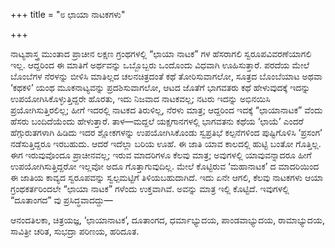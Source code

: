 +++
title = "೮ ಛಾಯಾ ನಾಟಕಗಳು"

+++


ನಾಟ್ಯಶಾಸ್ತ್ರ ಮುಂತಾದ ಪ್ರಾಚೀನ ಲಕ್ಷಣ ಗ್ರಂಥಗಳಲ್ಲಿ “ಛಾಯಾ ನಾಟಕ” ಗಳ ಹೆಸರಾಗಲಿ ಸ್ವರೂಪವಿವರಣೆಯಾಗಲಿ ಇಲ್ಲ. ಆದ್ದರಿಂದ ಈ ಮಾತಿಗೆ ಅರ್ಥವನ್ನು ಒಬ್ಬೊಬ್ಬರು ಒಂದೊಂದು ವಿಧವಾಗಿ ಊಹಿಸುತ್ತಾರೆ. ಪರದೆಯ ಮೇಲೆ ಬೊಂಬೆಗಳ ನೆರಳನ್ನು ಬೀಳಿಸಿ ಮಾತಿಲ್ಲದ ಚಲನಚಿತ್ರದಂತೆ ಕಥೆ ತೋರಿಸುವಾಗಲೋ, ಸೂತ್ರದ ಬೊಂಬೆಯಾಟ ಅಥವಾ ‘ಕಥಕಳಿ’ ಯಂಥ ಮೂಕನಾಟ್ಯವನ್ನು ಪ್ರದಶಿಸುವಾಗಲೋ, ಆಟದ ಜೊತೆಗೆ ಭಾಗವತರು ಕಥೆ ಹೇಳುವುದಕ್ಕೆ ಇದನ್ನು ಉಪಯೋಗಿಸಿಕೊಳ್ಳುತ್ತಿದ್ದರೇ ಹೊರತು, ಇದು ನಿಜವಾದ ನಾಟಕವಲ್ಲ; ನಟರು ಇದನ್ನು ಅಭಿನಯಿಸಿ ಪ್ರಯೋಗಿಸುತ್ತಿರಲಿಲ್ಲ; ಹೀಗೆ ಇದರಲ್ಲಿ ನಾಟಕದ ತಿರುಳಿಲ್ಲ, ನೆರಳು ಮಾತ್ರ; ಆದ್ದರಿಂದ ಇದಕ್ಕೆ “ಛಾಯಾನಾಟಕ” ವೆಂದು ಹೆಸರು ಬಂದಿದೆಯೆಂದು ಹೇಳುತ್ತಾರೆ. ತಾಳ—ಮದ್ದಲೆ ಯಕ್ಷಗಾನಗಳಲ್ಲಿ ಭಾಗವತನು ಕಥೆಯ ‘ಛಾಯೆ’ ಎಂದರೆ ಹೆಗ್ಗುರುತಗಳಾಗಿ ಹಿಡಿದು ಇದರ ಶ್ಲೋಕಗಳನ್ನು ಉಪಯೋಗಿಸಿಕೊಂಡು ಸ್ವಪ್ರತಿಭೆ ಕಲ್ಪನೆಗಳಿಂದ ಪುಷ್ಟಿಗೊಳಿಸಿ ‘ಪ್ರಸಂಗ’ ನಡೆಸುತ್ತಿದ್ದರೂ ಇರಬಹುದು. ಆದರೆ ಇದೆಲ್ಲಾ ಬರಿಯ ಊಹೆ. ಈ ಜಾತಿ ಯಾವ ಕಾಲದಲ್ಲಿ ಹುಟ್ಟಿ ಬಂತೋ ಗೊತ್ತಿಲ್ಲ. ಈಗ ಇರುವುವೊಂದೂ ಪ್ರಾಚೀನವಲ್ಲ; ಇರುವ ಮಾದರಿಗಳೂ ಕೆಲವು ಮಾತ್ರ; ಅವುಗಳಲ್ಲಿ ಯಾವುವನ್ನಾದರೂ ಹೀಗೆ ಉಪಯೋಗಿಸುತ್ತಿದ್ದರೋ ಇಲ್ಲವೋ ಅದೂ ಗೊತ್ತಾಗುವುದಿಲ್ಲ. ಮೇಲೆ ಕೊಟ್ಟಿರುವ ‘ಮಹಾನಾಟಕ’ ದ ಮಾದರಿಯಿಂದ ಈ ಜಾತಿಯ ಕಾವ್ಯದ ಸ್ವರೂಪವನ್ನು ಸ್ವಲ್ಪಮಟ್ಟಿಗೆ ತಿಳಿಯಬಹುದಾಗಿದೆ. ಇದು ಏನೇ ಆಗಲಿ, ಕೆಲವು ನಾಟಕಗಳು ಆಯಾ ಗ್ರಂಥಕರ್ತರಿಂದಲೇ “ಛಾಯಾ ನಾಟಕ” ಗಳೆಂದು ಉಕ್ತವಾಗಿವೆ. ಅವನ್ನು ಮಾತ್ರ ಇಲ್ಲಿ ಕೊಟ್ಟಿದೆ. ಇವುಗಳಲ್ಲಿ “ದೂತಾಂಗದ” ವು ಪ್ರಸಿದ್ಧವಾದದ್ದು—

ಆನಂದತಿಲಕಾ, ಚಿತ್ರಯಜ್ಞ, ‘ಛಾಯಾನಾಟಕ’, ದೂತಾಂಗದ, ಧರ್ಮಾಭ್ಯುದಯ, ಪಾಂಡವಾಭ್ಯುದಯ, ರಾಮಾಭ್ಯುದಯ, ಸಾವಿತ್ರೀ ಚರಿತ, ಸುಭದ್ರಾ ಪರಿಣಯ, ಹರಿದೂತ.

